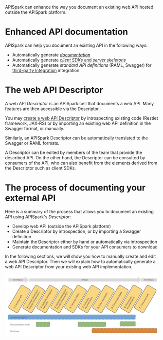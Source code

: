 
APISpark can enhance the way you document an existing web API hosted outside the APISpark platform.

# Enhanced API documentation

APISpark can help you document an existing API in the following ways:

* Automatically generate [*documentation*](technical-resources/apispark/guide/document/get-documentation "Generate documentation")
* Automatically generate [*client SDKs* and *server skeletons*](technical-resources/apispark/guide/document/get-documentation "Generate client SDKs and server skeletons")
* Automatically generate *standard API definitions* (RAML, Swagger) for [third-party Integration](technical-resources/apispark/guide/publish/publish/third-party "Third-party Integration") integration

# The web API Descriptor

A web API *Descriptor* is an APISpark cell that documents a web API. Many features are then accessible via the Descriptor.

You may [create a web API Descriptor](technical-resources/apispark/guide/store/entity-stores/overview "create a web API Descriptor") by introspecting existing code (Restlet framework, JAX-RS) or by importing an existing web API definition in the Swagger format, or manually.


Similarly, an APISpark Descriptor can be automatically translated to the Swagger or RAML formats.

A Descriptor can be edited by members of the team that provide the described API. On the other hand, the Descriptor can be consulted by consumers of the API, who can also benefit from the elements derived from the Descriptor such as client SDKs.

# The process of documenting your external API

Here is a summary of the process that allows you to document an existing API using APISpark's *Descriptor*:

* Develop web API (outside the APISpark platform)  
* Create a Descriptor by introspection, or by importing a Swagger definition  
* Maintain the Descriptor either by hand or automatically via introspection  
* Generate documentation and SDKs for your API consumers to download

In the following sections, we will show you how to manually create and edit a web API Descriptor. Then we will explain how to automatically generate a web API Descriptor from your existing web API implementation.

<!-- TODO could also document the API first and develop the web API after with the server skeleton. -->

![Descriptors](images/descriptors.jpg "Descriptors")
